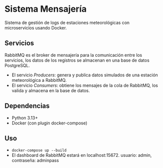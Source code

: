 # Sistema Mensajería
Sistema de gestión de logs de estaciones meteorológicas con microservicios usando Docker.

## Servicios
RabbitMQ es el broker de mensajería para la comunicación entre los servicios, los datos de los registros se almacenan en una base de datos PostgreSQL.
- El servicio *Producers*: genera y publica datos simulados de una estación meteorológica a RabbitMQ.
- El servicio *Consumers*: obtiene los mensajes de la cola de RabbitMQ, los valida y almacena en la base de datos.

## Dependencias
- Python 3.13+
- Docker (con plugin docker-compose)

## Uso
- `docker-compose up --build`
- El dashboard de RabbitMQ estará en localhost:15672. usuario: admin, contraseña: adminpass

